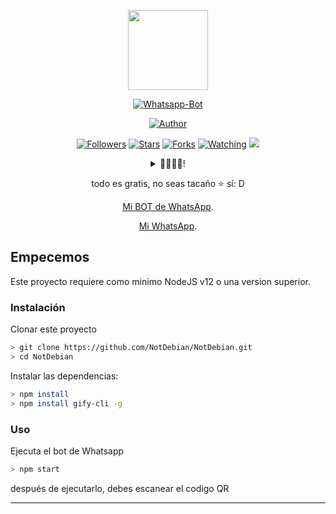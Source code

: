 <p align="center">
<img src="https://raw.githubusercontent.com/NotDebian/NotDebian/main/media/img/NotDebian.jpg" width="128" height="128"/>
</p>
<p align="center">
<a href="#"><img title="Whatsapp-Bot" src="https://img.shields.io/badge/Whatsapp Bot-green?colorA=%23ff0000&colorB=%23017e40&style=for-the-badge"></a>
</p>
<p align="center">
<a href="https://github.com/Dezkarte"><img title="Author" src="https://img.shields.io/badge/DEBIAN-BOT-orange.svg?style=for-the-badge&logo=github"></a>
</p>
<p align="center">
<a href="https://github.com/dezkarte/followers"><img title="Followers" src="https://img.shields.io/github/followers/notdebian?color=blue&style=flat-square"></a>
<a href="https://github.com/dezkarte/whatsapp-bot/stargazers/"><img title="Stars" src="https://img.shields.io/github/stars/notdebian/whatsapp-bot?color=red&style=flat-square"></a>
<a href="https://github.com/dezkarte/whatsapp-bot/network/members"><img title="Forks" src="https://img.shields.io/github/forks/notdebian/whatsapp-bot?color=red&style=flat-square"></a>
<a href="https://github.com/dezkarte/dezkarte/watchers"><img title="Watching" src="https://img.shields.io/github/watchers/dezkarte/notdebian?label=Watchers&color=blue&style=flat-square"></a>
<a href="https://hits.seeyoufarm.com"><img src="https://hits.seeyoufarm.com/api/count/incr/badge.svg?url=https%3A%2F%2Fgithub.com%2FNotDebian%2FNotDebian&count_bg=%2379C83D&title_bg=%23555555&icon=probot.svg&icon_color=%2300FF6D&title=hits&edge_flat=false"/></a>
</p>
<div align="center">
<details>
 <summary>🦔🦔🦔🦔!</summary>
 
 [Trakteer](https://trakteer.id/dezkarte)
 
</details>

todo es gratis, no seas tacaño ⭐️ sí: D
<p align="center"><a href="https://wa.me/5511999999959?text=%23menu" target="_blank">Mi BOT de WhatsApp</a>.</p>
<p align="center"><a href="https://wa.me/17066666666?text=hi" target="_blank">Mi WhatsApp</a>.</p>
</div>

## Empecemos

Este proyecto requiere como minimo NodeJS v12 o una version superior.

### Instalación
Clonar este proyecto

```bash
> git clone https://github.com/NotDebian/NotDebian.git
> cd NotDebian
```

Instalar las dependencias:

```bash
> npm install 
> npm install gify-cli -g
```

### Uso
Ejecuta el bot de Whatsapp

```bash
> npm start
```

después de ejecutarlo, debes escanear el codigo QR

---
